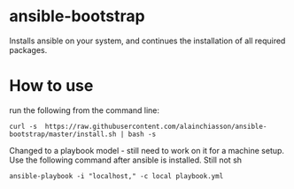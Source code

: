 # ansible-bootstrap
Installs ansible on your system, and continues the installation of all required packages.

# How to use

run the following from the command line:

```curl -s  https://raw.githubusercontent.com/alainchiasson/ansible-bootstrap/master/install.sh | bash -s ```

Changed to a playbook model - still need to work on it for a machine setup. Use the following command after ansible is installed. Still not sh

```ansible-playbook -i "localhost," -c local playbook.yml```
